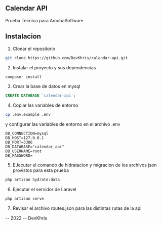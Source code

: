 
## Calendar API
Prueba Tecnica para AmobaSoftware
## Instalacion

1. Clonar el repositorio
```bash
git clone https://github.com/DevKhris/calendar-api.git
```
2. Instalar el proyecto y sus dependencias
```bash
composer install
```
3. Crear la base de datos en mysql
```sql
CREATE DATABASE 'calendar-api';
```
4. Copiar las variables de entorno
```bash
cp .env.example .env
```
y configurar las variables de entorno en el archivo .env
```env
DB_CONNECTION=mysql
DB_HOST=127.0.0.1
DB_PORT=3306
DB_DATABASE="calendar_api"
DB_USERNAME=root
DB_PASSWORD=
```
5. EJecutar el comando de hidratacion y migracion de los 
archivos json provistos para esta prueba
```bash
php artisan hydrate:data
```
6. Ejecutar el servidor de Laravel
```bash
php artisan serve
```
7. Revisar el archivo routes.json para las distintas rutas de la api

-- 2022 -- DevKhris
